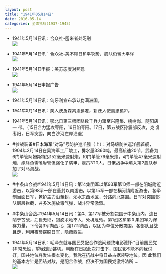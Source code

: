 ```yaml
---
layout: post
title: "1941年05月14日"
date: 2016-05-14
categories: 全面抗战(1937-1945)
---
```


<meta name="referrer" content="no-referrer" />

- 1941年5月14日讯：合众社-囤米者处死刑 <br/><img src="https://ww4.sinaimg.cn/large/aca367d8jw1f3vb6d7pmuj20ar0dvgno.jpg" />

- 1941年5月14日讯：合众社-美不顾日和平攻势，舰队仍留太平洋 <br/><img src="https://ww1.sinaimg.cn/large/aca367d8jw1f3v9fqco9ij20ph0hen3n.jpg" />

- 1941年5月14日申报：美苏态度对照观 <br/><img src="https://ww2.sinaimg.cn/large/aca367d8jw1f3v7pjafzmj20ml0xrwwo.jpg" />

- 1941年5月14日申报广告 <br/><img src="https://ww2.sinaimg.cn/large/aca367d8jw1f3v5yve3a0j20ks0hatcs.jpg" />

- 1941年5月14日讯：匈牙利宣布承认伪满洲国。 

- 1941年5月14日讯：美大使詹森离渝抵港，新任大使高思抵沪。 

- 1941年5月14日讯：鄂北日第三师团以数千兵力窜至兴隆集、槐树岗、随阳店一 带。（15日合力猛攻枣阳，16日陷枣阳。17日，第五战区孙震部反攻，克 复枣阳，日军突围，向白沙河左岸溃退） 

- #参战装备#日本海军“对马”号防护巡洋舰（上）：对马级防护巡洋舰首舰，1904年2月14日在吴海军工厂竣工，排水量3360吨，最高航速20节，武备为6门单管阿姆斯特朗152毫米速射炮，10门单管76毫米炮，4门单管47毫米速射炮，撤除鱼雷发射管但强化了装甲，舰员320人。日俄战争中编入第2舰队参加了对马海战。 <br/><img src="https://ww3.sinaimg.cn/large/aca367d8jw1f3uomsg45mj20gw0h7tal.jpg" />

- #中条山会战#1941年5月14日讯：第14集团军以第93军第10师一部在阳城附近游击，以第98军一部在董封以南游击，以第15军一部在横河镇附近游击，各牵制当面日军，掩护主力沿董封、沁水东西地区，分路向北突围。日军对突围部队层层拦截，并多次施放毒气弹，战斗异常激烈。 

- #中条山会战#1941年5月14日讯：第3、第17军被分割包围于中条山内，连日陷于苦战，后援无继，回旋余地不大，处境危殆。第1战区和第５集团军为保存力量，下令第3军向西北、第17军向西，以团为单位分散突围。各部队且战且走，利用夜暗摆脱日军，隐蔽西进。 

- 1941年5月14日讯：毛泽东就与国民党配合作战问题致电彭德怀:“目前国民党非 常恐慌，望我援助甚切。判断在日寇此次打击下，国民党不能不向我讨 好，国共地位将发生根本变化，我党在抗战中将日益占据领导地位。因 此我们的基本方针是团结对敌，是配合作战，但决不为国民党激将法所  ... <br/><img src="https://ww2.sinaimg.cn/large/aca367d8jw1f3ujevvh9wj20c80aydha.jpg" />

